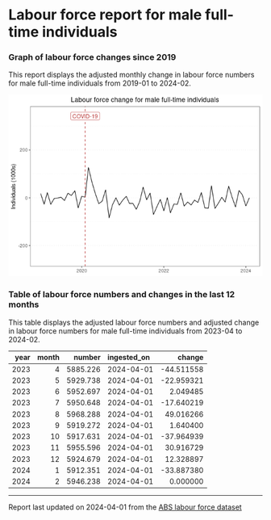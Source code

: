 Labour force report for male full-time individuals
================

### Graph of labour force changes since 2019

This report displays the adjusted monthly change in labour force numbers
for male full-time individuals from 2019-01 to 2024-02.

![](male_full-time_report_files/figure-gfm/unnamed-chunk-2-1.png)<!-- -->

### Table of labour force numbers and changes in the last 12 months

This table displays the adjusted labour force numbers and adjusted
change in labour force numbers for male full-time individuals from
2023-04 to 2024-02.

| year | month |   number | ingested_on |     change |
|-----:|------:|---------:|:------------|-----------:|
| 2023 |     4 | 5885.226 | 2024-04-01  | -44.511558 |
| 2023 |     5 | 5929.738 | 2024-04-01  | -22.959321 |
| 2023 |     6 | 5952.697 | 2024-04-01  |   2.049485 |
| 2023 |     7 | 5950.648 | 2024-04-01  | -17.640219 |
| 2023 |     8 | 5968.288 | 2024-04-01  |  49.016266 |
| 2023 |     9 | 5919.272 | 2024-04-01  |   1.640400 |
| 2023 |    10 | 5917.631 | 2024-04-01  | -37.964939 |
| 2023 |    11 | 5955.596 | 2024-04-01  |  30.916729 |
| 2023 |    12 | 5924.679 | 2024-04-01  |  12.328897 |
| 2024 |     1 | 5912.351 | 2024-04-01  | -33.887380 |
| 2024 |     2 | 5946.238 | 2024-04-01  |   0.000000 |

------------------------------------------------------------------------

Report last updated on 2024-04-01 from the [ABS labour force
dataset](https://www.abs.gov.au/statistics/labour/employment-and-unemployment/labour-force-australia/latest-release)
